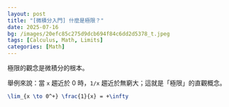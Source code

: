 ```yaml
---
layout: post
title: "[微積分入門] 什麼是極限？"
date: 2025-07-16
bg: /images/20efc85c275d9dcb694f84c6dd2d5378_t.jpeg
tags: [Calculus, Math, Limits]
categories: [Math]
---
```


極限的觀念是微積分的根本。

舉例來說：當 `x` 趨近於 0 時，`1/x` 趨近於無窮大；這就是「極限」的直觀概念。

```latex
\lim_{x \to 0^+} \frac{1}{x} = +\infty
